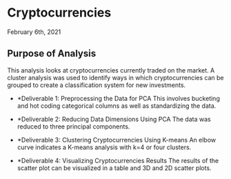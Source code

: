 # Cryptocurrencies

February 6th, 2021

## Purpose of Analysis

This analysis looks at cryptocurrencies currently traded on the market. A cluster analysis was used to identify ways in which cryptocurrencies can be grouped to create a classification system for new investments. 

- *Deliverable 1: Preprocessing the Data for PCA
This involves bucketing and hot coding categorical columns as well as standardizing the data.

- *Deliverable 2: Reducing Data Dimensions Using PCA
The data was reduced to three principal components. 

- *Deliverable 3: Clustering Cryptocurrencies Using K-means
An elbow curve indicates a K-means analysis with k=4 or four clusters.

- *Deliverable 4: Visualizing Cryptocurrencies Results
The results of the scatter plot can be visualized in a table and  3D and 2D scatter plots. 
